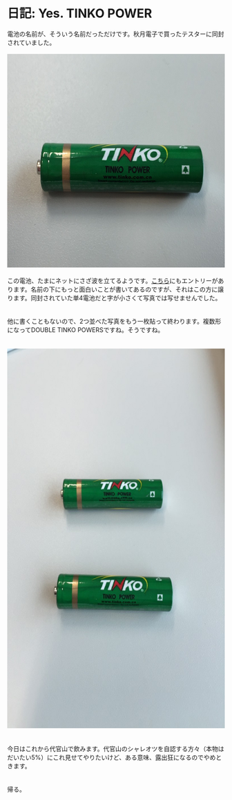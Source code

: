 # 日記: Yes. TINKO POWER
電池の名前が、そういう名前だっただけです。秋月電子で買ったテスターに同封されていました。<br />
<br />
<a href="730bd30a3652f60a4e724f1c24af42d2.jpg"><img src="730bd30a3652f60a4e724f1c24af42d2-1024x768.jpg" alt="写真 2015-09-16 14 27 21" width="660" height="495" class="aligncenter size-large wp-image-7003" /></a><br />
<br />
この電池、たまにネットにさざ波を立てるようです。<a href="http://ameblo.jp/yorotiku123/entry-11577046627.html" target="_blank">こちら</a>にもエントリーがあります。名前の下にもっと面白いことが書いてあるのですが、それはこの方に譲ります。同封されていた単4電池だと字が小さくて写真では写せませんでした。<br />
<br />
<br />
他に書くこともないので、2つ並べた写真をもう一枚貼って終わります。複数形になってDOUBLE TINKO POWERSですね。そうですね。<br />
<br />
<br />
<a href="36d0320f1ecee97269864e7a3e5e1f47-e1442391992980.jpg"><img src="36d0320f1ecee97269864e7a3e5e1f47-e1442391992980-768x1024.jpg" alt="写真 2015-09-16 14 30 16" width="660" height="880" class="aligncenter size-large wp-image-7006" /></a><br />
<br />
<br />
今日はこれから代官山で飲みます。代官山のシャレオツを自認する方々（本物はだいたい5%）にこれ見せてやりたいけど、ある意味、露出狂になるのでやめときます。<br />
<br />
<br />
帰る。
